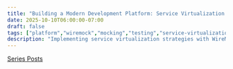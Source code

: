 ```yaml
---
title: "Building a Modern Development Platform: Service Virtualization with WireMock 🎭"
date: 2025-10-10T06:00:00-07:00
draft: false
tags: ["platform","wiremock","mocking","testing","service-virtualization"]
description: "Implementing service virtualization strategies with WireMock and WireMock Cloud for local development, integration testing, and reducing infrastructure costs"
---
```


[Series Posts](https://brianpsheridan.com/categories.html#platform)

